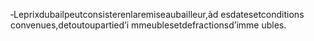 ‐Leprixdubailpeutconsisterenlaremiseaubailleur,àd esdatesetconditions convenues,detoutoupartied’i mmeublesetdefractionsd’imme ubles.